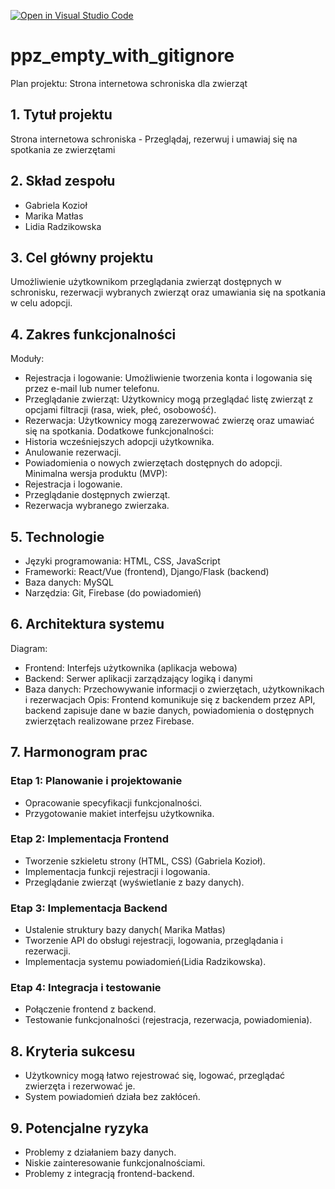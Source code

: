 [![Open in Visual Studio Code](https://classroom.github.com/assets/open-in-vscode-2e0aaae1b6195c2367325f4f02e2d04e9abb55f0b24a779b69b11b9e10269abc.svg)](https://classroom.github.com/online_ide?assignment_repo_id=16107733&assignment_repo_type=AssignmentRepo)
# ppz_empty_with_gitignore

Plan projektu: Strona internetowa schroniska dla zwierząt
## 1. Tytuł projektu
Strona internetowa schroniska - Przeglądaj, rezerwuj i umawiaj się na spotkania ze zwierzętami
## 2. Skład zespołu
 - Gabriela Kozioł 
 - Marika Matłas 
 - Lidia Radzikowska 
## 3. Cel główny projektu
Umożliwienie użytkownikom przeglądania zwierząt dostępnych w schronisku, rezerwacji wybranych zwierząt oraz umawiania się na spotkania w celu adopcji.
## 4. Zakres funkcjonalności
Moduły:
-	Rejestracja i logowanie: Umożliwienie tworzenia konta i logowania się przez e-mail lub numer telefonu.
-	Przeglądanie zwierząt: Użytkownicy mogą przeglądać listę zwierząt z opcjami filtracji (rasa, wiek, płeć, osobowość).
-	Rezerwacja: Użytkownicy mogą zarezerwować zwierzę oraz umawiać się na spotkania.
Dodatkowe funkcjonalności:
-	Historia wcześniejszych adopcji użytkownika.
-	Anulowanie rezerwacji.
-	Powiadomienia o nowych zwierzętach dostępnych do adopcji.
Minimalna wersja produktu (MVP):
-	Rejestracja i logowanie.
-	Przeglądanie dostępnych zwierząt.
-	Rezerwacja wybranego zwierzaka.
## 5. Technologie
-	Języki programowania: HTML, CSS, JavaScript 
-	Frameworki: React/Vue (frontend), Django/Flask (backend)
-	Baza danych: MySQL
-	Narzędzia: Git, Firebase (do powiadomień)
## 6. Architektura systemu
Diagram:
-	Frontend: Interfejs użytkownika (aplikacja webowa)
-	Backend: Serwer aplikacji zarządzający logiką i danymi
-	Baza danych: Przechowywanie informacji o zwierzętach, użytkownikach i rezerwacjach
Opis: Frontend komunikuje się z backendem przez API, backend zapisuje dane w bazie danych, powiadomienia o dostępnych zwierzętach realizowane przez Firebase.
## 7. Harmonogram prac
### Etap 1: Planowanie i projektowanie 
-	Opracowanie specyfikacji funkcjonalności.
-	Przygotowanie makiet interfejsu użytkownika.
### Etap 2: Implementacja Frontend 
-	Tworzenie szkieletu strony (HTML, CSS) (Gabriela Kozioł).
-	Implementacja funkcji rejestracji i logowania.
-	Przeglądanie zwierząt (wyświetlanie z bazy danych).
### Etap 3: Implementacja Backend 
-	 Ustalenie struktury bazy danych( Marika Matłas)
-	Tworzenie API do obsługi rejestracji, logowania, przeglądania i rezerwacji.
-	Implementacja systemu powiadomień(Lidia Radzikowska).
### Etap 4: Integracja i testowanie 
-	Połączenie frontend z backend.
-	Testowanie funkcjonalności (rejestracja, rezerwacja, powiadomienia).
## 8. Kryteria sukcesu
- Użytkownicy mogą łatwo rejestrować się, logować, przeglądać zwierzęta i rezerwować je.
-	System powiadomień działa bez zakłóceń.
## 9. Potencjalne ryzyka
-	Problemy z działaniem bazy danych.
-	Niskie zainteresowanie funkcjonalnościami.
-	Problemy z integracją frontend-backend.
